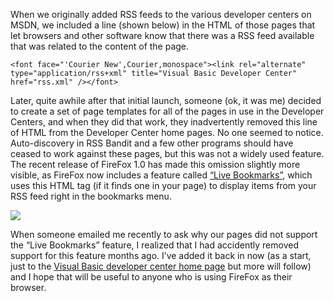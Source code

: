 When we originally added RSS feeds to the various developer centers on MSDN, we included a line (shown below) in the HTML of those pages that let browsers and other software know that there was a RSS feed available that was related to the content of the page.

	<font face="'Courier New',Courier,monospace"><link rel="alternate" type="application/rss+xml" title="Visual Basic Developer Center" href="rss.xml" /></font>

Later, quite awhile after that initial launch, someone (ok, it was me) decided to create a set of page templates for all of the pages in use in the Developer Centers, and when they did that work, they inadvertently removed this line of HTML from the Developer Center home pages. No one seemed to notice. Auto-discovery in RSS Bandit and a few other programs should have ceased to work against these pages, but this was not a widely used feature. The recent release of FireFox 1.0 has made this omission slightly more visible, as FireFox now includes a feature called <a href="http://www.mozilla.org/products/firefox/live-bookmarks.html" target="_blank">&#8220;Live Bookmarks&#8221;</a>, which uses this HTML tag (if it finds one in your page) to display items from your RSS feed right in the bookmarks menu.

![](http://www.duncanmackenzie.net/images/livebookmarks.png)

When someone emailed me recently to ask why our pages did not support the &#8220;Live Bookmarks&#8221; feature, I realized that I had accidently removed support for this feature months ago. I&#8217;ve added it back in now (as a start, just to the <a href="http://msdn.microsoft.com/vbasic" target="_blank">Visual Basic developer center home page</a> but more will follow) and I hope that will be useful to anyone who is using FireFox as their browser.